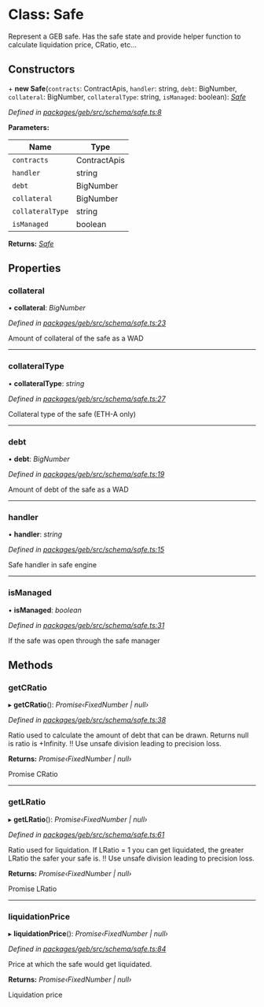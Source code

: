 # Class: Safe

Represent a GEB safe. Has the safe state and provide helper function to calculate liquidation price, CRatio, etc...

## Constructors


\+ **new Safe**(`contracts`: ContractApis, `handler`: string, `debt`: BigNumber, `collateral`: BigNumber, `collateralType`: string, `isManaged`: boolean): *[Safe](safe.md)*

*Defined in [packages/geb/src/schema/safe.ts:8](https://github.com/reflexer-labs/geb.js/blob/17c66bd/packages/geb/src/schema/safe.ts#L8)*

**Parameters:**

Name | Type |
------ | ------ |
`contracts` | ContractApis |
`handler` | string |
`debt` | BigNumber |
`collateral` | BigNumber |
`collateralType` | string |
`isManaged` | boolean |

**Returns:** *[Safe](safe.md)*

## Properties

###  collateral

• **collateral**: *BigNumber*

*Defined in [packages/geb/src/schema/safe.ts:23](https://github.com/reflexer-labs/geb.js/blob/17c66bd/packages/geb/src/schema/safe.ts#L23)*

Amount of collateral of the safe as a WAD

___

###  collateralType

• **collateralType**: *string*

*Defined in [packages/geb/src/schema/safe.ts:27](https://github.com/reflexer-labs/geb.js/blob/17c66bd/packages/geb/src/schema/safe.ts#L27)*

Collateral type of the safe (ETH-A only)

___

###  debt

• **debt**: *BigNumber*

*Defined in [packages/geb/src/schema/safe.ts:19](https://github.com/reflexer-labs/geb.js/blob/17c66bd/packages/geb/src/schema/safe.ts#L19)*

Amount of debt of the safe as a WAD

___

###  handler

• **handler**: *string*

*Defined in [packages/geb/src/schema/safe.ts:15](https://github.com/reflexer-labs/geb.js/blob/17c66bd/packages/geb/src/schema/safe.ts#L15)*

Safe handler in safe engine

___

###  isManaged

• **isManaged**: *boolean*

*Defined in [packages/geb/src/schema/safe.ts:31](https://github.com/reflexer-labs/geb.js/blob/17c66bd/packages/geb/src/schema/safe.ts#L31)*

If the safe was open through the safe manager

## Methods

###  getCRatio

▸ **getCRatio**(): *Promise‹FixedNumber | null›*

*Defined in [packages/geb/src/schema/safe.ts:38](https://github.com/reflexer-labs/geb.js/blob/17c66bd/packages/geb/src/schema/safe.ts#L38)*

Ratio used to calculate the amount of debt that can be drawn. Returns null is ratio is +Infinity. !! Use unsafe division leading to precision loss.

**Returns:** *Promise‹FixedNumber | null›*

Promise<FixedNumber> CRatio

___

###  getLRatio

▸ **getLRatio**(): *Promise‹FixedNumber | null›*

*Defined in [packages/geb/src/schema/safe.ts:61](https://github.com/reflexer-labs/geb.js/blob/17c66bd/packages/geb/src/schema/safe.ts#L61)*

Ratio used for liquidation. If LRatio = 1 you can get liquidated, the greater LRatio the safer your safe is. !! Use unsafe division leading to precision loss.

**Returns:** *Promise‹FixedNumber | null›*

Promise<FixedNumber> LRatio

___

###  liquidationPrice

▸ **liquidationPrice**(): *Promise‹FixedNumber | null›*

*Defined in [packages/geb/src/schema/safe.ts:84](https://github.com/reflexer-labs/geb.js/blob/17c66bd/packages/geb/src/schema/safe.ts#L84)*

Price at which the safe would get liquidated.

**Returns:** *Promise‹FixedNumber | null›*

<FixedNumber> Liquidation price
